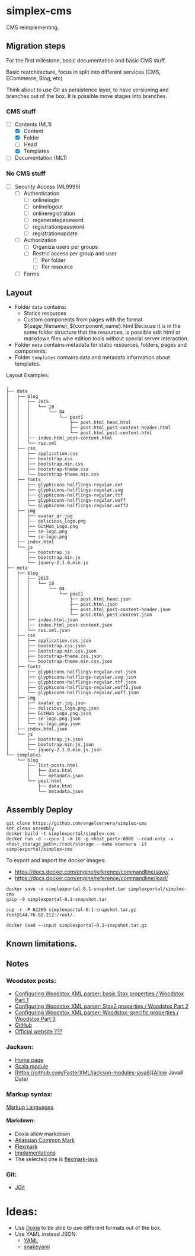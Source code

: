 # simplex-cms
CMS reimplementing.

## Migration steps
For the first milestone, basic documentation and basic CMS stuff.

Basic rearchitecture, focus in split into different services (CMS, ECommerce, Blog, etc)

Think about to use Git as persistence layer, to have versioning and branches out of the box. It is possible move stages into branches.

### CMS stuff
- [ ] Contents (ML1)
  - [X] Content
  - [X] Folder
  - [ ] Head
  - [X] Templates
- [ ] Documentation (ML1)

### No CMS stuff
- [ ] Security Access (ML9999)
  - [ ] Authentication
    - [ ] onlinelogin
    - [ ] onlinelogout
    - [ ] onlineregistration
    - [ ] regeneratepassword
    - [ ] registrationpassword
    - [ ] registrationupdate
  - [ ] Authorization
    - [ ] Organiza users per groups
    - [ ] Restric access per group and user
      - [ ] Per folder
      - [ ] Per resource
  - [ ] Forms

## Layout

- Folder `data` contains:
    - Statics resources
    - Custom components from pages with the format ${page_filename}_${component_name}.html
      Because it is in the some folder structure that the resources, is possible edit html or markdown files whe edition
      tools without special server interaction.
- Folder `meta` contains metadata for static resources, folders, pages and components.
- Folder `templates` contains data and metadata information about templates.
      
Layout Examples:
```text
.
├── data
│   ├── blog
│   │   ├── 2015
│   │   │   └── 10
│   │   │       └── 04
│   │   │           └── post1
│   │   │               ├── post.html_head.html
│   │   │               ├── post.html_post-content-header.html
│   │   │               └── post.html_post-content.html
│   │   ├── index.html_post-content.html
│   │   └── rss.xml
│   ├── css
│   │   ├── application.css
│   │   ├── bootstrap.css
│   │   ├── bootstrap.min.css
│   │   ├── bootstrap-theme.css
│   │   └── bootstrap-theme.min.css
│   ├── fonts
│   │   ├── glyphicons-halflings-regular.eot
│   │   ├── glyphicons-halflings-regular.svg
│   │   ├── glyphicons-halflings-regular.ttf
│   │   ├── glyphicons-halflings-regular.woff
│   │   └── glyphicons-halflings-regular.woff2
│   ├── img
│   │   ├── avatar_qr.jpg
│   │   ├── delicious_logo.png
│   │   ├── GitHub_Logo.png
│   │   ├── se-logo.png
│   │   └── so-logo.png
│   ├── index.html
│   └── js
│       ├── bootstrap.js
│       ├── bootstrap.min.js
│       └── jquery-2.1.0.min.js
├── meta
│   ├── blog
│   │   ├── 2015
│   │   │   └── 10
│   │   │       └── 04
│   │   │           └── post1
│   │   │               ├── post.html_head.json
│   │   │               ├── post.html.json
│   │   │               ├── post.html_post-content-header.json
│   │   │               └── post.html_post-content.json
│   │   ├── index.html.json
│   │   ├── index.html_post-content.json
│   │   └── rss.xml.json
│   ├── css
│   │   ├── application.css.json
│   │   ├── bootstrap.css.json
│   │   ├── bootstrap.min.css.json
│   │   ├── bootstrap-theme.css.json
│   │   └── bootstrap-theme.min.css.json
│   ├── fonts
│   │   ├── glyphicons-halflings-regular.eot.json
│   │   ├── glyphicons-halflings-regular.svg.json
│   │   ├── glyphicons-halflings-regular.ttf.json
│   │   ├── glyphicons-halflings-regular.woff2.json
│   │   └── glyphicons-halflings-regular.woff.json
│   ├── img
│   │   ├── avatar_qr.jpg.json
│   │   ├── delicious_logo.png.json
│   │   ├── GitHub_Logo.png.json
│   │   ├── se-logo.png.json
│   │   └── so-logo.png.json
│   ├── index.html.json
│   └── js
│       ├── bootstrap.js.json
│       ├── bootstrap.min.js.json
│       └── jquery-2.1.0.min.js.json
└── templates
    └── blog
        ├── list-posts.html
        │   ├── data.html
        │   └── metadata.json
        └── post.html
            ├── data.html
            └── metadata.json

```

## Assembly Deploy

```
git clone https://github.com/angelcervera/simplex-cms
sbt clean assembly
docker build -t simplexportal/simplex-cms .
docker run -d --cpus 1 -m 1G -p <host_port>:8080 --read-only -v <host_storage_path>:/root/storage --name acervera -it simplexportal/simplex-cms
```

To export and import the docker images:
- https://docs.docker.com/engine/reference/commandline/save/
- https://docs.docker.com/engine/reference/commandline/load/

```$bash
docker save -o simplexportal-0.1-snapshot.tar simplexportal/simplex-cms
gzip -9 simplexportal-0.1-snapshot.tar

scp -r -P 62269 simplexportal-0.1-snapshot.tar.gz root@144.76.82.212:/root/.

docker load --input simplexportal-0.1-snapshot.tar.gz

```


## Known limitations.


## Notes
### Woodstox posts:
- [Configuring Woodstox XML parser: basic Stax properties / Woodstox Part 1](https://medium.com/@cowtowncoder/configuring-woodstox-xml-parser-basic-stax-properties-39bdf88c18ec)
- [Configuring Woodstox XML parser: Stax2 properties / Woodstox Part 2](https://medium.com/@cowtowncoder/configuring-woodstox-xml-parser-stax2-properties-c80ef5a32ef1) 
- [Configuring Woodstox XML parser: Woodstox-specific properties / Woodstox Part 3](https://medium.com/@cowtowncoder/configuring-woodstox-xml-parser-woodstox-specific-properties-1ce5030a5173)
- [GitHub](https://github.com/FasterXML/woodstox)
- [Official website ???](https://fasterxml.github.io/woodstox/)

### Jackson:
- [Home page](https://github.com/FasterXML/jackson)
- [Scala module](https://github.com/FasterXML/jackson-module-scala)
- [https://github.com/FasterXML/jackson-modules-java8](Allow Java8 Date)

### Markup syntax:
[Markup Languages](https://en.wikipedia.org/wiki/Comparison_of_document_markup_languages)

#### Markdown:
- Doxia allow markdown
- [Atlassian Common Mark](https://github.com/atlassian/commonmark-java)
- [Flexmark](https://github.com/vsch/flexmark-java)
- [Implementations](https://www.w3.org/community/markdown/wiki/MarkdownImplementations)
- The selected one is [flexmark-java](https://github.com/vsch/flexmark-java)

### Git:
- [JGit](https://www.eclipse.org/jgit/)

# Ideas:
- Use [Doxia](http://maven.apache.org/doxia/references/index.html) to be able to use different formats out of the box.
- Use YAML instead JSON:
    - [YAML](http://yaml.org/)
    - [snakeyaml](https://bitbucket.org/asomov/snakeyaml/wiki/Home)